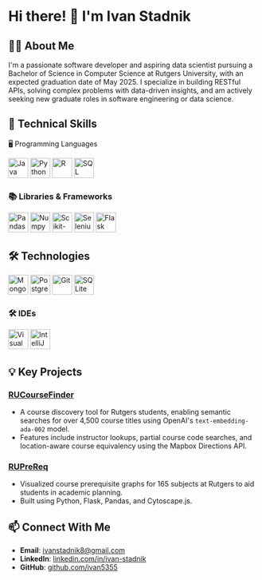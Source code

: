 # Hi there! 👋 I'm Ivan Stadnik

## 👨‍💻 About Me
I'm a passionate software developer and aspiring data scientist pursuing a Bachelor of Science in Computer Science at Rutgers University, with an expected graduation date of May 2025. I specialize in building RESTful APIs, solving complex problems with data-driven insights, and am actively seeking new graduate roles in software engineering or data science.

## 🚀 Technical Skills

🖥️ Programming Languages
<p>
  <img src="https://cdn.jsdelivr.net/gh/devicons/devicon/icons/java/java-original.svg" alt="Java" width="40" height="40"/> 
  <img src="https://cdn.jsdelivr.net/gh/devicons/devicon/icons/python/python-original.svg" alt="Python" width="40" height="40"/> 
  <img src="https://cdn.jsdelivr.net/gh/devicons/devicon/icons/r/r-original.svg" alt="R" width="40" height="40"/> 
  <img src="https://cdn.jsdelivr.net/gh/devicons/devicon/icons/sql/sql-original.svg" alt="SQL" width="40" height="40"/>
</p>

### 📚 Libraries & Frameworks
<p>
  <img src="https://cdn.jsdelivr.net/gh/devicons/devicon/icons/pandas/pandas-original.svg" alt="Pandas" width="40" height="40"/>
  <img src="https://cdn.jsdelivr.net/gh/devicons/devicon/icons/numpy/numpy-original.svg" alt="Numpy" width="40" height="40"/>
  <img src="https://upload.wikimedia.org/wikipedia/commons/0/05/Scikit_learn_logo_small.svg" alt="Scikit-learn" width="40" height="40"/>
  <img src="https://cdn.jsdelivr.net/gh/devicons/devicon/icons/selenium/selenium-original.svg" alt="Selenium" width="40" height="40"/>
  <img src="https://cdn.jsdelivr.net/gh/devicons/devicon/icons/flask/flask-original.svg" alt="Flask" width="40" height="40"/>
</p>


## 🛠️ Technologies
<p>
  <img src="https://cdn.jsdelivr.net/gh/devicons/devicon/icons/mongodb/mongodb-original.svg" alt="MongoDB" width="40" height="40"/>
  <img src="https://cdn.jsdelivr.net/gh/devicons/devicon/icons/postgresql/postgresql-original.svg" alt="PostgreSQL" width="40" height="40"/>
  <img src="https://cdn.jsdelivr.net/gh/devicons/devicon/icons/git/git-original.svg" alt="Git" width="40" height="40"/>
  <img src="https://cdn.jsdelivr.net/gh/devicons/devicon/icons/sqlite/sqlite-original.svg" alt="SQLite" width="40" height="40"/>
<p>

### 🛠️ IDEs
<p>
  <img src="https://cdn.jsdelivr.net/gh/devicons/devicon/icons/vscode/vscode-original.svg" alt="Visual Studio Code" width="40" height="40"/>
  <img src="https://cdn.jsdelivr.net/gh/devicons/devicon/icons/intellij/intellij-original.svg" alt="IntelliJ IDEA" width="40" height="40"/>
</p>




## 💡 Key Projects
### [RUCourseFinder](https://github.com/ivan5355/RUCourseFinder)
- A course discovery tool for Rutgers students, enabling semantic searches for over 4,500 course titles using OpenAI's `text-embedding-ada-002` model.
- Features include instructor lookups, partial course code searches, and location-aware course equivalency using the Mapbox Directions API.

### [RUPreReq](https://github.com/ivan5355/RUPreReq)
- Visualized course prerequisite graphs for 165 subjects at Rutgers to aid students in academic planning.
- Built using Python, Flask, Pandas, and Cytoscape.js.

## 📫 Connect With Me
- **Email**: [ivanstadnik8@gmail.com](mailto:ivanstadnik8@gmail.com)
- **LinkedIn**: [linkedin.com/in/ivan-stadnik](https://linkedin.com/in/ivan-stadnik-53086a259)
- **GitHub**: [github.com/ivan5355](https://github.com/ivan5355)


